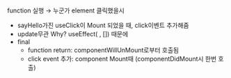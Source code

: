 ##

function 실행 → 누군가 element 클릭했을시
- sayHello가진 useClick이 Mount 되었을 때, click이벤트 추가해줌
- update무관 Why? useEffect( , []) 때문에
- final
    - function return: componentWillUnMount로부터 호출됨
    - click event 추가: component Mount때 (componentDidMount시 한번 호출)